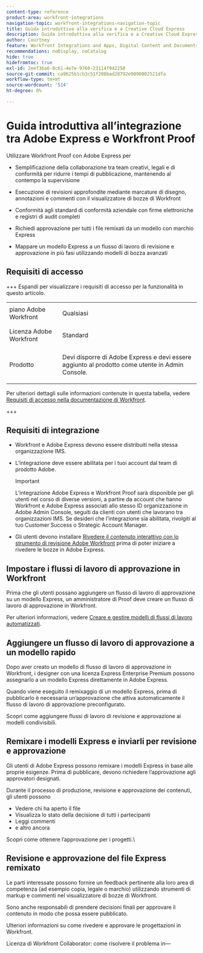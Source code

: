 ```yaml
---
content-type: reference
product-area: workfront-integrations
navigation-topic: workfront-integrations-navigation-topic
title: Guida introduttiva alla verifica e a Creative Cloud Express
description: Guida introduttiva alla verifica e a Creative Cloud Express
author: Courtney
feature: Workfront Integrations and Apps, Digital Content and Documents
recommendations: noDisplay, noCatalog
hide: true
hidefromtoc: true
exl-id: 2eef36a6-8c61-4e7e-9760-23114f942250
source-git-commit: ca9625b1cb3c51f208bad28792e9090802521dfa
workflow-type: tm+mt
source-wordcount: '514'
ht-degree: 0%

---
```


# Guida introduttiva all’integrazione tra Adobe Express e Workfront Proof

Utilizzare Workfront Proof con Adobe Express per

* Semplificazione della collaborazione tra team creativi, legali e di conformità per ridurre i tempi di pubblicazione, mantenendo al contempo la supervisione

* Esecuzione di revisioni approfondite mediante marcature di disegno, annotazioni e commenti con il visualizzatore di bozze di Workfront

* Conformità agli standard di conformità aziendale con firme elettroniche e registri di audit completi


* Richiedi approvazione per tutti i file remixati da un modello con marchio Express

* Mappare un modello Express a un flusso di lavoro di revisione e approvazione in più fasi utilizzando modelli di bozza avanzati

## Requisiti di accesso

+++ Espandi per visualizzare i requisiti di accesso per la funzionalità in questo articolo.

<table style="table-layout:auto"> 
 <col> 
 <col> 
 <tbody> 
 <tr> 
   <td role="rowheader">piano Adobe Workfront</td> 
   <td> 
   <p>Qualsiasi</p> 
   </td> 
  </tr> 
  <tr> 
   <td role="rowheader">Licenza Adobe Workfront</td> 
   <td> 
   <p>Standard </p> 
  </td> 
  </tr> 
  <tr> 
   <td role="rowheader">Prodotto</td> 
   <td> 
   <p> Devi disporre di Adobe Express e devi essere aggiunto al prodotto come utente in Admin Console. </p> </td> 
  </tr>

</tbody> 
</table>

Per ulteriori dettagli sulle informazioni contenute in questa tabella, vedere [Requisiti di accesso nella documentazione di Workfront](/help/quicksilver/administration-and-setup/add-users/access-levels-and-object-permissions/access-level-requirements-in-documentation.md).

+++

## Requisiti di integrazione

* Workfront e Adobe Express devono essere distribuiti nella stessa organizzazione IMS.

* L’integrazione deve essere abilitata per i tuoi account dal team di prodotto Adobe.

  >[!IMPORTANT]
  >
  >L’integrazione Adobe Express e Workfront Proof sarà disponibile per gli utenti nel corso di diverse versioni, a partire da account che hanno Workfront e Adobe Express associati allo stesso ID organizzazione in Adobe Admin Console, seguiti da clienti con utenti che lavorano tra organizzazioni IMS. Se desideri che l’integrazione sia abilitata, rivolgiti al tuo Customer Success o Strategic Account Manager.

* Gli utenti devono installare [Rivedere il contenuto interattivo con lo strumento di revisione Adobe Workfront](/help/quicksilver/review-and-approve-work/proofing/reviewing-proofs-within-workfront/review-a-proof/review-proof-in-web-viewer-extension.md) prima di poter iniziare a rivedere le bozze in Adobe Express.


## Impostare i flussi di lavoro di approvazione in Workfront

Prima che gli utenti possano aggiungere un flusso di lavoro di approvazione su un modello Express, un amministratore di Proof deve creare un flusso di lavoro di approvazione in Workfront.

Per ulteriori informazioni, vedere [Creare e gestire modelli di flussi di lavoro automatizzati](/help/quicksilver/administration-and-setup/manage-workfront/configure-proofing/create-manage-automated-workflow-templates.md).

## Aggiungere un flusso di lavoro di approvazione a un modello rapido

Dopo aver creato un modello di flusso di lavoro di approvazione in Workfront, i designer con una licenza Express Enterprise Premium possono assegnarlo a un modello Express direttamente in Adobe Express.

Quando viene eseguito il remixaggio di un modello Express, prima di pubblicarlo è necessaria un’approvazione che attiva automaticamente il flusso di lavoro di approvazione preconfigurato.

Scopri come aggiungere flussi di lavoro di revisione e approvazione ai modelli condivisibili. <!--need link to help article-->


## Remixare i modelli Express e inviarli per revisione e approvazione

Gli utenti di Adobe Express possono remixare i modelli Express in base alle proprie esigenze. Prima di pubblicare, devono richiedere l’approvazione agli approvatori designati.

Durante il processo di produzione, revisione e approvazione dei contenuti, gli utenti possono

* Vedere chi ha aperto il file
* Visualizza lo stato della decisione di tutti i partecipanti
* Leggi commenti
* e altro ancora

Scopri come ottenere l’approvazione per i progetti.\
<!--need link to help article-->

## Revisione e approvazione del file Express remixato

Le parti interessate possono fornire un feedback pertinente alla loro area di competenza (ad esempio copia, legale o marchio) utilizzando strumenti di markup e commenti nel visualizzatore di bozze di Workfront.

Sono anche responsabili di prendere decisioni finali per approvare il contenuto in modo che possa essere pubblicato.

Ulteriori informazioni su come rivedere e approvare le progettazioni in Workfront.


Licenza di Workfront Collaborator: come risolvere il problema in—

